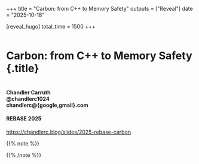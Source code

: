 +++
title = "Carbon: from C++ to Memory Safety"
outputs = ["Reveal"]
date = "2025-10-18"

[reveal_hugo]
total_time = 1500
+++
<style>
.reveal h1.title {
    font-size: 2.8em;
}

.reveal h1.arrow {
    padding-top: 50px;
    padding-bottom: 50px;
    font: var(--r-code-font);
    font-size: 6.5em;
}

.reveal h1.arrow_long {
    padding-top: 50px;
    padding-bottom: 50px;
    font: var(--r-code-font);
    font-size: 1.25em;
}

.hana-grid {
display: grid;
height: 100vh;
width: 100vw;
grid-template-columns: repeat(6 1fr);
grid-template-rows: auto [arrow] 200px [field] max-content;
> * {
    align-self: center;
}

.left, .center, .right {
    grid-column-end: span 2;
    align-self: start;
}

.left {
    text-align: left;
}

.center {
    text-align: center;
}

.right {
    text-align: right;
}

.less-tightly, .more-tightly {
    text-align: left;
    grid-column-end: span 3;
}

.crab {
    font-size: 90px;
    grid-column: span 1;
    position: relative;
    top: -0.25em;
}
.question {
    grid-column: span 2;
    text-align: right;
    /*font-size: 64px;*/
    /* for some reason the questions is wider than 1fr */
}

.rust {
    align-items: center;
    grid-column: span 2;
}
.rust-with-arrow {
    text-align: left;
    grid-column: span 3;
}
.carbon-with-arrow {
    text-align: right;
    grid-column: span 3;
}

.arrow {
    grid-column: span 6;
    grid-row: "arrow";
    text-align: center;
    img {
    height: 150px;
    }
}

.greenfield, .brownfield {
    align-items: center;
    grid-row: "field";
}
.greenfield {
    grid-column-end: span 3;
    text-align: left;
}
.brownfield {
    grid-column-end: span 3;
    text-align: right;
}
}

</style>

<div class="r-stretch" style="display: flex; flex-direction: column; justify-content: center">

# Carbon: from C++ to Memory Safety {.title}

</div>
<div class="col-container"><div class="col-4">

#### Chandler Carruth <br/> @chandlerc1024 <br/> chandlerc@{google,gmail}.com

</div><div class="col right">

#### REBASE 2025

</div></div>
<div class="right">

https://chandlerc.blog/slides/2025-rebase-carbon

</div>

{{% note %}}


{{% /note %}}
